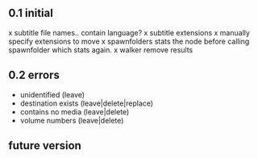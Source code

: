 ## 0.1 initial

 x subtitle file names.. contain language?
 x subtitle extensions
 x manually specify extensions to move
 x spawnfolders stats the node before calling spawnfolder which stats again.
 x walker remove results

## 0.2 errors

 * unidentified (leave)
 * destination exists (leave|delete|replace)
 * contains no media (leave|delete)
 * volume numbers (leave|delete)





## future version




